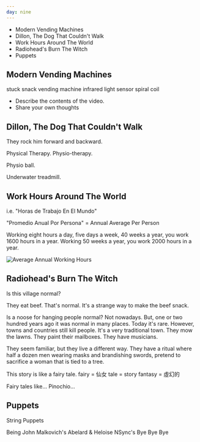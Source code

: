 ```yaml
---
day: nine
---
```


- Modern Vending Machines
- Dillon, The Dog That Couldn't Walk
- Work Hours Around The World
- Radiohead's Burn The Witch
- Puppets

## Modern Vending Machines

stuck snack
vending machine
infrared
light sensor
spiral
coil

- Describe the contents of the video.
- Share your own thoughts

## Dillon, The Dog That Couldn't Walk

They rock him forward and backward.

Physical Therapy.
Physio-therapy.

Physio ball.

Underwater treadmill.

## Work Hours Around The World

i.e. "Horas de Trabajo En El Mundo"

"Promedio Anual Por Persona" = Annual Average Per Person

Working eight hours a day, five days a week, 40 weeks a year, you work 1600 hours in a year.
Working 50 weeks a year, you work 2000 hours in a year.

![Average Annual Working Hours](https://media.giphy.com/media/3o7qDIUESOmhXQAuLC/giphy.gif)

## Radiohead's Burn The Witch

Is this village normal?

They eat beef.
That's normal.
It's a strange way to make the beef snack.

Is a noose for hanging people normal?
Not nowadays.
But, one or two hundred years ago it was normal in many places.
Today it's rare.
However, towns and countries still kill people.
It's a very traditional town.
They mow the lawns.
They paint their mailboxes.
They have musicians.

They seem familiar, but they live a different way.
They have a ritual where half a dozen men wearing masks and brandishing swords, pretend to sacrifice a woman that is tied to a tree.

This story is like a fairy tale.
fairy = 仙女
tale = story
fantasy = 虛幻的

Fairy tales like... Pinochio...

## Puppets

String Puppets


Being John Malkovich's Abelard & Heloise
NSync's Bye Bye Bye

